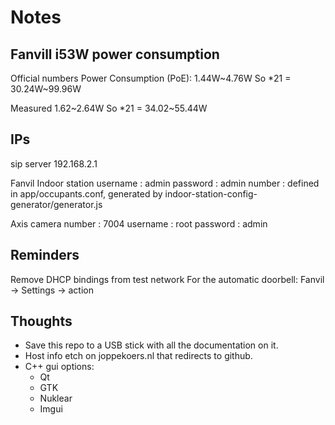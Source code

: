 # Notes


## Fanvill i53W power consumption
Official numbers
	Power Consumption (PoE): 1.44W~4.76W
	So *21 = 30.24W~99.96W

Measured
1.62~2.64W
So *21 = 34.02~55.44W


## IPs
sip server
192.168.2.1

Fanvil Indoor station
username : admin
password : admin
number   : defined in app/occupants.conf, generated by indoor-station-config-generator/generator.js

Axis camera
number   : 7004
username : root
password : admin

## Reminders
Remove DHCP bindings from test network
For the automatic doorbell: Fanvil -> Settings -> action


## Thoughts
- Save this repo to a USB stick with all the documentation on it.
- Host info etch on joppekoers.nl that redirects to github.
- C++ gui options:
	- Qt
	- GTK
	- Nuklear
	- Imgui
